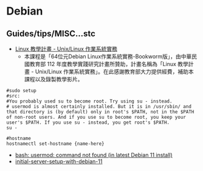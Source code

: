# Debian

## Guides/tips/MISC...stc

* [Linux 教學計畫 - Unix/Linux 作業系統實務](https://https://www.youtube.com/playlist?list=PLdrYbn8q6soMkCVy3w4bibY5N0jd6dE1w)
    * 本課程是「64位元Debian Linux作業系統實務-Bookworm版」，由中華民國教育部 112 年度教學實踐研究計畫所贊助，計畫名稱為「Linux 教學計畫 - Unix/Linux 作業系統實務」。在此感謝教育部大力提供經費，補助本課程以及錄製教學影片。

```shell
#sudo setup
#src: 
#You probably used su to become root. Try using su - instead.
# usermod is almost certainly installed. But it is in /usr/sbin/ and that directory is (by default) only in root's $PATH, not in the $PATH of non-root users. And if you use su to become root, you keep your user's $PATH. If you use su - instead, you get root's $PATH.
su -

#hostname
hostnamectl set-hostname {name-here}
```

* [bash: usermod: command not found (in latest Debian 11 install)](https://www.reddit.com/r/linuxquestions/comments/pcfjo6/bash_usermod_command_not_found_in_latest_debian/)
* [initial-server-setup-with-debian-11](https://www.digitalocean.com/community/tutorials/initial-server-setup-with-debian-11)